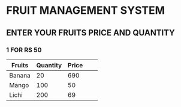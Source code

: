 # FRUIT MANAGEMENT SYSTEM
## ENTER YOUR FRUITS PRICE AND QUANTITY 
### 1 FOR RS 50
| Fruits | Quantity | Price |   |   |
|--------|----------|-------|---|---|
| Banana | 20       | 690   |   |   |
| Mango  | 100      | 50    |   |   |
| Lichi  | 200      | 69    |   |   |
